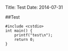 Title: Test
Date: 2014-07-31


##Test
```
#include <cstdio>
int main() {
	printf("test\n");
	return 0;
}
```
